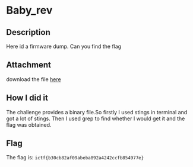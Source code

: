# Baby_rev            
## Description
Here id a firmware dump. Can you find the flag
## Attachment
download the file [here](https://traboda-arena-36.s3.amazonaws.com/files/attachments/fw-4M_6a5c486d-635d-4767-8977-3bcdaafaad73.bin?X-Amz-Algorithm=AWS4-HMAC-SHA256&X-Amz-Credential=AKIA6GUFVMV6HO3NYL6Z%2F20220703%2Fap-south-1%2Fs3%2Faws4_request&X-Amz-Date=20220703T103428Z&X-Amz-Expires=3600&X-Amz-SignedHeaders=host&X-Amz-Signature=221b689270b867c7958c4c8a3b902a6b1eed1b304a578c93cc66053903b1a21a)
## How I did it
The challenge provides a binary file.So firstly I used stings in terminal and got a lot of stings. Then I used grep to find whether I would get it and the flag was obtained.

## Flag

The flag is: ```ictf{b30cb82af09abeba892a4242ccfb854977e}```
